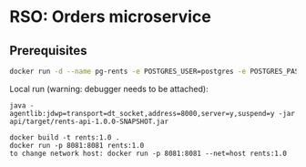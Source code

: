 # RSO: Orders microservice

## Prerequisites

```bash
docker run -d --name pg-rents -e POSTGRES_USER=postgres -e POSTGRES_PASSWORD=postgres -e POSTGRES_DB=rent -p 5433:5432 postgres:latest
```
Local run (warning: debugger needs to be attached):
```
java -agentlib:jdwp=transport=dt_socket,address=8000,server=y,suspend=y -jar api/target/rents-api-1.0.0-SNAPSHOT.jar
```

```
docker build -t rents:1.0 .
docker run -p 8081:8081 rents:1.0
to change network host: docker run -p 8081:8081 --net=host rents:1.0
```
